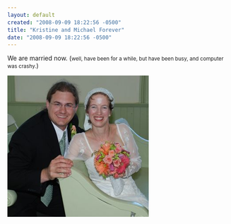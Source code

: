 ```yaml
---
layout: default
created: "2008-09-09 18:22:56 -0500"
title: "Kristine and Michael Forever"
date: "2008-09-09 18:22:56 -0500"
---
```



We are married now. (<small>well, have been for a while, but have been busy, and computer was crashy.</small>)

<img src="/images/nowMarried.jpg" />


